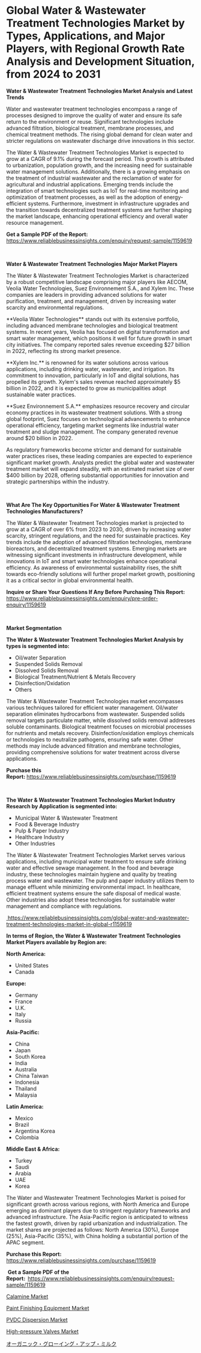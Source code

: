 <p><h1>Global Water & Wastewater Treatment Technologies Market by Types, Applications, and Major Players, with Regional Growth Rate Analysis and Development Situation, from 2024 to 2031</h1></p><p><strong>Water & Wastewater Treatment Technologies Market Analysis and Latest Trends</strong></p>
<p><p>Water and wastewater treatment technologies encompass a range of processes designed to improve the quality of water and ensure its safe return to the environment or reuse. Significant technologies include advanced filtration, biological treatment, membrane processes, and chemical treatment methods. The rising global demand for clean water and stricter regulations on wastewater discharge drive innovations in this sector.</p><p>The Water & Wastewater Treatment Technologies Market is expected to grow at a CAGR of 9.1% during the forecast period. This growth is attributed to urbanization, population growth, and the increasing need for sustainable water management solutions. Additionally, there is a growing emphasis on the treatment of industrial wastewater and the reclamation of water for agricultural and industrial applications. Emerging trends include the integration of smart technologies such as IoT for real-time monitoring and optimization of treatment processes, as well as the adoption of energy-efficient systems. Furthermore, investment in infrastructure upgrades and the transition towards decentralized treatment systems are further shaping the market landscape, enhancing operational efficiency and overall water resource management.</p></p>
<p><strong>Get a Sample PDF of the Report:&nbsp;</strong> <a href="https://www.reliablebusinessinsights.com/enquiry/request-sample/1159619">https://www.reliablebusinessinsights.com/enquiry/request-sample/1159619</a></p>
<p>&nbsp;</p>
<p><strong>Water & Wastewater Treatment Technologies Major Market Players</strong></p>
<p><p>The Water & Wastewater Treatment Technologies Market is characterized by a robust competitive landscape comprising major players like AECOM, Veolia Water Technologies, Suez Environnement S.A., and Xylem Inc. These companies are leaders in providing advanced solutions for water purification, treatment, and management, driven by increasing water scarcity and environmental regulations.</p><p>**Veolia Water Technologies** stands out with its extensive portfolio, including advanced membrane technologies and biological treatment systems. In recent years, Veolia has focused on digital transformation and smart water management, which positions it well for future growth in smart city initiatives. The company reported sales revenue exceeding $27 billion in 2022, reflecting its strong market presence.</p><p>**Xylem Inc.** is renowned for its water solutions across various applications, including drinking water, wastewater, and irrigation. Its commitment to innovation, particularly in IoT and digital solutions, has propelled its growth. Xylem's sales revenue reached approximately $5 billion in 2022, and it is expected to grow as municipalities adopt sustainable water practices.</p><p>**Suez Environnement S.A.** emphasizes resource recovery and circular economy practices in its wastewater treatment solutions. With a strong global footprint, Suez focuses on technological advancements to enhance operational efficiency, targeting market segments like industrial water treatment and sludge management. The company generated revenue around $20 billion in 2022.</p><p>As regulatory frameworks become stricter and demand for sustainable water practices rises, these leading companies are expected to experience significant market growth. Analysts predict the global water and wastewater treatment market will expand steadily, with an estimated market size of over $400 billion by 2028, offering substantial opportunities for innovation and strategic partnerships within the industry.</p></p>
<p>&nbsp;</p>
<p><strong>What Are The Key Opportunities For Water & Wastewater Treatment Technologies Manufacturers?</strong></p>
<p><p>The Water & Wastewater Treatment Technologies market is projected to grow at a CAGR of over 6% from 2023 to 2030, driven by increasing water scarcity, stringent regulations, and the need for sustainable practices. Key trends include the adoption of advanced filtration technologies, membrane bioreactors, and decentralized treatment systems. Emerging markets are witnessing significant investments in infrastructure development, while innovations in IoT and smart water technologies enhance operational efficiency. As awareness of environmental sustainability rises, the shift towards eco-friendly solutions will further propel market growth, positioning it as a critical sector in global environmental health.</p></p>
<p><strong>Inquire or Share Your Questions If Any Before Purchasing This Report:</strong> <a href="https://www.reliablebusinessinsights.com/enquiry/pre-order-enquiry/1159619">https://www.reliablebusinessinsights.com/enquiry/pre-order-enquiry/1159619</a></p>
<p>&nbsp;</p>
<p><strong>Market Segmentation</strong></p>
<p><strong>The Water & Wastewater Treatment Technologies Market Analysis by types is segmented into:</strong></p>
<p><ul><li>Oil/water Separation</li><li>Suspended Solids Removal</li><li>Dissolved Solids Removal</li><li>Biological Treatment/Nutrient & Metals Recovery</li><li>Disinfection/Oxidation</li><li>Others</li></ul></p>
<p><p>The Water & Wastewater Treatment Technologies market encompasses various techniques tailored for efficient water management. Oil/water separation eliminates hydrocarbons from wastewater. Suspended solids removal targets particulate matter, while dissolved solids removal addresses soluble contaminants. Biological treatment focuses on microbial processes for nutrients and metals recovery. Disinfection/oxidation employs chemicals or technologies to neutralize pathogens, ensuring safe water. Other methods may include advanced filtration and membrane technologies, providing comprehensive solutions for water treatment across diverse applications.</p></p>
<p><strong>Purchase this Report:&nbsp;</strong><a href="https://www.reliablebusinessinsights.com/purchase/1159619">https://www.reliablebusinessinsights.com/purchase/1159619</a></p>
<p>&nbsp;</p>
<p><strong>The Water & Wastewater Treatment Technologies Market Industry Research by Application is segmented into:</strong></p>
<p><ul><li>Municipal Water & Wastewater Treatment</li><li>Food & Beverage Industry</li><li>Pulp & Paper Industry</li><li>Healthcare Industry</li><li>Other Industries</li></ul></p>
<p><p>The Water & Wastewater Treatment Technologies Market serves various applications, including municipal water treatment to ensure safe drinking water and effective sewage management. In the food and beverage industry, these technologies maintain hygiene and quality by treating process water and wastewater. The pulp and paper industry utilizes them to manage effluent while minimizing environmental impact. In healthcare, efficient treatment systems ensure the safe disposal of medical waste. Other industries also adopt these technologies for sustainable water management and compliance with regulations.</p></p>
<p><a href="https://www.reliablebusinessinsights.com/global-water-and-wastewater-treatment-technologies-market-in-global-r1159619">&nbsp;https://www.reliablebusinessinsights.com/global-water-and-wastewater-treatment-technologies-market-in-global-r1159619</a></p>
<p><strong>In terms of Region, the Water & Wastewater Treatment Technologies Market Players available by Region are:</strong></p>
<p>
    <p> <strong> North America: </strong>
        <ul>
            <li>United States</li>
            <li>Canada</li>
        </ul>
        </p> 
    <p> <strong> Europe: </strong>
        <ul>
            <li>Germany</li>
            <li>France</li>
            <li>U.K.</li>
            <li>Italy</li>
            <li>Russia</li>
        </ul>
        </p> 
    <p> <strong> Asia-Pacific: </strong>
        <ul>
            <li>China</li>
            <li>Japan</li>
            <li>South Korea</li>
            <li>India</li>
            <li>Australia</li>
            <li>China Taiwan</li>
            <li>Indonesia</li>
            <li>Thailand</li>
            <li>Malaysia</li>
        </ul>
        </p> 
    <p> <strong> Latin America: </strong>
        <ul>
            <li>Mexico</li>
            <li>Brazil</li>
            <li>Argentina Korea</li>
            <li>Colombia</li>
        </ul>
        </p> 
    <p> <strong> Middle East & Africa: </strong>
        <ul>
            <li>Turkey</li>
            <li>Saudi</li>
            <li>Arabia</li>
            <li>UAE</li>
            <li>Korea</li>
        </ul>
    </p>
    </p>
<p><p>The Water and Wastewater Treatment Technologies Market is poised for significant growth across various regions, with North America and Europe emerging as dominant players due to stringent regulatory frameworks and advanced infrastructure. The Asia-Pacific region is anticipated to witness the fastest growth, driven by rapid urbanization and industrialization. The market shares are projected as follows: North America (30%), Europe (25%), Asia-Pacific (35%), with China holding a substantial portion of the APAC segment.</p></p>
<p><strong>Purchase this Report: </strong><a href="https://www.reliablebusinessinsights.com/purchase/1159619">https://www.reliablebusinessinsights.com/purchase/1159619</a></p>
<p>&nbsp;<strong>Get a Sample PDF of the Report:&nbsp;&nbsp;</strong><a href="https://www.reliablebusinessinsights.com/enquiry/request-sample/1159619">https://www.reliablebusinessinsights.com/enquiry/request-sample/1159619</a></p>
<p><strong></strong></p>
<p><p><a href="https://issuu.com/reportprime-2/docs/calamine-market-size-2030.pptx_01966ec5cc6fc5">Calamine Market</a></p><p><a href="https://www.linkedin.com/pulse/paint-finishing-equipment-market-trends-focusing-insight-forecast-yjhhc?trackingId=a1w5HVm3RH6GZhNa1RoFUw%3D%3D">Paint Finishing Equipment Market</a></p><p><a href="https://issuu.com/reportprime-2/docs/pvdc-dispersion-market-size-2030.pp_93a91baf3fae6f">PVDC Dispersion Market</a></p><p><a href="https://github.com/JamesCox407/Market-Research-Report-List-1/blob/main/high-pressure-valves-market.md">High-pressure Valves Market</a></p><p><a href="https://medium.com/@vellajacobi2023/organic-growing-up-milk-market-%E3%81%AE%E3%82%B0%E3%83%AD%E3%83%BC%E3%83%90%E3%83%AB%E5%B8%82%E5%A0%B4%E6%A6%82%E8%A6%81%E3%81%AF-%E4%B8%96%E7%95%8C%E3%81%8A%E3%82%88%E3%81%B3%E4%B8%BB%E8%A6%81%E5%B8%82%E5%A0%B4%E3%81%AB%E3%81%8A%E3%81%91%E3%82%8B%E6%A5%AD%E7%95%8C%E3%81%AB%E5%BD%B1%E9%9F%BF%E3%82%92%E4%B8%8E%E3%81%88%E3%82%8B%E4%B8%BB%E8%A6%81%E3%81%AA%E3%83%88%E3%83%AC%E3%83%B3%E3%83%89%E3%81%AB%E3%81%A4%E3%81%84%E3%81%A6-%E7%8B%AC%E8%87%AA%E3%81%AE%E8%A6%96%E7%82%B9%E3%82%92%E6%8F%90%E4%BE%9B%E3%81%97%E3%81%BE%E3%81%99-a4f8e39d4a37">オーガニック・グローイング・アップ・ミルク</a></p></p>
